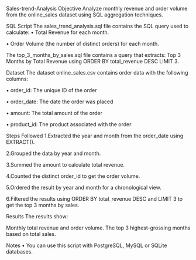 Sales-trend-Analysis
Objective
Analyze monthly revenue and order volume from the online_sales dataset using SQL aggregation techniques.

SQL Script
The sales_trend_analysis.sql file contains the SQL query used to calculate: • Total Revenue for each month.

• Order Volume (the number of distinct orders) for each month.

The top_3_months_by_sales.sql file contains a query that extracts: Top 3 Months by Total Revenue using ORDER BY total_revenue DESC LIMIT 3.

Dataset
The dataset online_sales.csv contains order data with the following columns:

• order_id: The unique ID of the order

• order_date: The date the order was placed

• amount: The total amount of the order

• product_id: The product associated with the order

Steps Followed
1.Extracted the year and month from the order_date using EXTRACT().

2.Grouped the data by year and month.

3.Summed the amount to calculate total revenue.

4.Counted the distinct order_id to get the order volume.

5.Ordered the result by year and month for a chronological view.

6.Filtered the results using ORDER BY total_revenue DESC and LIMIT 3 to get the top 3 months by sales.

Results
The results show:

Monthly total revenue and order volume. The top 3 highest-grossing months based on total sales.

Notes
• You can use this script with PostgreSQL, MySQL or SQLite databases.
